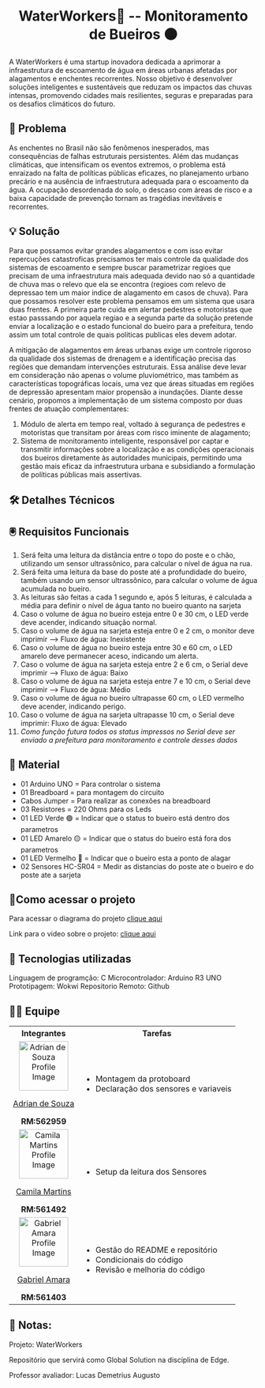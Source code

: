 <h1 align="center"> WaterWorkers🚰 -- Monitoramento de Bueiros ⚫</h1>
A WaterWorkers é uma startup inovadora dedicada a aprimorar a infraestrutura de escoamento de água em áreas urbanas afetadas por alagamentos e enchentes recorrentes. Nosso objetivo é desenvolver soluções inteligentes e sustentáveis que reduzam os impactos das chuvas intensas, promovendo cidades mais resilientes, seguras e preparadas para os desafios climáticos do futuro.


## 🔴 Problema
As enchentes no Brasil não são fenômenos inesperados, mas consequências de falhas estruturais persistentes. Além das mudanças climáticas, que intensificam os eventos extremos, o problema está enraizado na falta de políticas públicas eficazes, no planejamento urbano precário e na ausência de infraestrutura adequada para o escoamento da água. A ocupação desordenada do solo, o descaso com áreas de risco e a baixa capacidade de prevenção tornam as tragédias inevitáveis e recorrentes.


## 💡 Solução
Para que possamos evitar grandes alagamentos e com isso evitar repercuções catastroficas precisamos ter mais controle da qualidade dos sistemas de escoamento e sempre buscar parametrizar regioes que precisam de uma infraestrutura mais adequada devido nao só a quantidade de chuva mas o relevo que ela se encontra (regioes com relevo de depressao tem um maior indice de alagamento em casos de chuva). Para que possamos resolver este problema pensamos em um sistema que usara duas frentes. A primeira parte cuida em alertar pedestres e motoristas que estao passsando por aquela regiao e a segunda parte da solução pretende enviar a localização e o estado funcional do bueiro para a prefeitura, tendo assim um total controle de quais politicas publicas eles devem adotar.

A mitigação de alagamentos em áreas urbanas exige um controle rigoroso da qualidade dos sistemas de drenagem e a identificação precisa das regiões que demandam intervenções estruturais. Essa análise deve levar em consideração não apenas o volume pluviométrico, mas também as características topográficas locais, uma vez que áreas situadas em regiões de depressão apresentam maior propensão a inundações.
Diante desse cenário, propomos a implementação de um sistema composto por duas frentes de atuação complementares:
1. Módulo de alerta em tempo real, voltado à segurança de pedestres e motoristas que transitam por áreas com risco iminente de alagamento;
2. Sistema de monitoramento inteligente, responsável por captar e transmitir informações sobre a localização e as condições operacionais dos bueiros diretamente às autoridades municipais, permitindo uma gestão mais eficaz da infraestrutura urbana e subsidiando a formulação de políticas públicas mais assertivas.


## 🛠️ Detalhes Técnicos



## 🖲️ Requisitos Funcionais
1. Será feita uma leitura da distância entre o topo do poste e o chão, utilizando um sensor ultrassônico, para calcular o nível de água na rua. 
2. Será feita uma leitura da base do poste até a profundidade do bueiro, também usando um sensor ultrassônico, para calcular o volume de água acumulada no bueiro. 
3. As leituras são feitas a cada 1 segundo e, após 5 leituras, é calculada a média para definir o nível de água tanto no bueiro quanto na sarjeta 
4. Caso o volume de água no bueiro esteja entre 0 e 30 cm, o LED verde deve acender, indicando situação normal. 
5. Caso o volume de água na sarjeta esteja entre 0 e 2 cm, o monitor deve imprimir —> Fluxo de água: Inexistente 
6. Caso o volume de água no bueiro esteja entre 30 e 60 cm, o LED amarelo deve permanecer aceso, indicando um alerta. 
7. Caso o volume de água na sarjeta esteja entre 2 e 6 cm, o Serial deve imprimir —> Fluxo de água: Baixo 
8. Caso o volume de água na sarjeta esteja entre 7 e 10 cm, o Serial deve imprimir —> Fluxo de água: Médio 
9. Caso o volume de água no bueiro ultrapasse 60 cm, o LED vermelho deve acender, indicando perigo. 
10. Caso o volume de água na sarjeta ultrapasse 10 cm, o Serial deve imprimir: Fluxo de água: Elevado 
11. *Como função futura todos os status impressos no Serial deve ser enviado a prefeitura para monitoramento e controle desses dados*

## 🧭 Material
- 01 Arduino UNO = Para controlar o sistema
- 01 Breadboard = para montagem do circuito
- Cabos Jumper = Para realizar as conexões na breadboard
- 03 Resistores = 220 Ohms para os Leds
- 01 LED Verde 🟢 = Indicar que o status to bueiro está dentro dos parametros
- 01 LED Amarelo 🟡 = Indicar que o status do bueiro está fora dos parametros
- 01 LED Vermelho 🔴 = Indicar que o bueiro esta a ponto de alagar
- 02 Sensores HC-SR04 = Medir as distancias do poste ate o bueiro e do poste ate a sarjeta


## 🔗Como acessar o projeto
Para acessar o diagrama do projeto [clique aqui](https://wokwi.com/projects/432402831622526977)

Link para o video sobre o projeto: [clique aqui]()

## 🧰 Tecnologias utilizadas
Linguagem de programção: C
Microcontrolador: Arduino R3 UNO
Prototipagem: Wokwi
Repositorio Remoto: Github


## 🧑‍💻 Equipe
<table>
  <tr><th><span>Integrantes</span></th><th><span>Tarefas</span></th></tr>
  <tr>
    <td align = "center">
      <img src="https://avatars.githubusercontent.com/u/73716198?v=4" width="100px" alt= "Adrian de Souza Profile Image" /><p><a href = "https://github.com/AdrianSouz">Adrian de Souza</a></p><span><b>RM:562959</b></span>
    </td>
    <td>
      <ul>
        <li>Montagem da protoboard</li>
        <li>Declaração dos sensores e variaveis</li>
      </ul>
    </td>
  </tr>
    <tr>
    <td align = "center">
      <img src="https://avatars.githubusercontent.com/u/202196268?v=4" width="100px" alt= "Camila Martins Profile Image"/><p><a href = "https://github.com/dev-camila">Camila Martins</a></p><span><b>RM:561492</b></span>
    </td>
    <td>
      <ul>
        <li>Setup da leitura dos Sensores</li>
      </ul>
    </td>
  </tr>
    <tr>
    <td align = "center">
      <img src="https://avatars.githubusercontent.com/u/80047823?v=4" width="100px" alt= "Gabriel Amara Profile Image"/><p><a href = "https://github.com/gabrielamara98">Gabriel Amara</a></p><span><b>RM:561403</b></span>
    </td>
    <td>
      <ul>
        <li>Gestão do README e repositório</li>
        <li>Condicionais do código</li>
        <li>Revisão e melhoria do código</li>
      </ul>
    </td>
  </tr>
</table>

## 📓 Notas:
Projeto: WaterWorkers

Repositório que servirá como Global Solution na disciplina de Edge.

Professor avaliador: Lucas Demetrius Augusto



